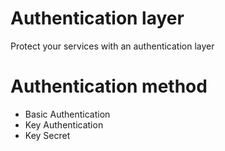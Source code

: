 # Authentication layer
Protect your services with an authentication layer

# Authentication method

* Basic Authentication
* Key Authentication
* Key Secret
